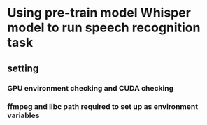 # Using pre-train model Whisper model to run speech recognition task
## setting
### GPU environment checking and CUDA checking
### ffmpeg and libc path required to set up as environment variables
